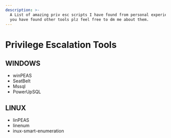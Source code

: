 ```yaml
---
description: >-
  A List of amazing priv esc scripts I have found from personal experience. If
  you have found other tools plz feel free to dm me about them.
---
```


# Privilege Escalation Tools

## WINDOWS

* winPEAS
* SeatBelt
* Mssql
* PowerUpSQL

## LINUX

* linPEAS
* linenum
* inux-smart-enumeration

